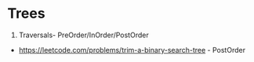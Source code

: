 # Trees

1. Traversals- PreOrder/InOrder/PostOrder
  * https://leetcode.com/problems/trim-a-binary-search-tree - PostOrder
